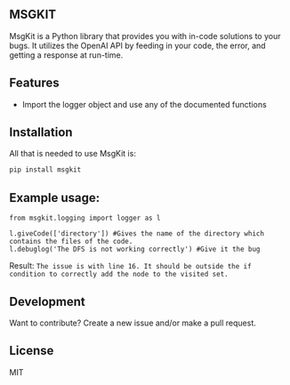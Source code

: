 ## MSGKIT

MsgKit is a Python library that provides you with in-code solutions to your bugs. It utilizes the OpenAI API by feeding in your code, the error, and getting a response at run-time.

## Features

- Import the logger object and use any of the documented functions

## Installation

All that is needed to use MsgKit is:
```sh
pip install msgkit
```

## Example usage:
```
from msgkit.logging import logger as l

l.giveCode(['directory']) #Gives the name of the directory which contains the files of the code.
l.debuglog('The DFS is not working correctly') #Give it the bug
```
Result:
`The issue is with line 16. It should be outside the if condition to correctly add the node to the visited set.`

## Development

Want to contribute? Create a new issue and/or make a pull request.

## License

MIT
